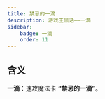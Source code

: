 ```yaml
---
title: 禁忌的一滴
description: 游戏王黑话——一滴
sidebar:
    badge: 一滴
    order: 11
---
```


## 含义

**一滴**：速攻魔法卡 **“禁忌的一滴”**。
